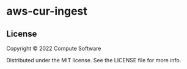 # aws-cur-ingest



## License

Copyright © 2022 Compute Software

Distributed under the MIT license. See the LICENSE file for more info.
